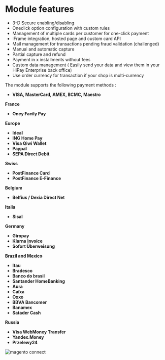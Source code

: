 # Module features

* 3-D Secure enabling/disabling
* Oneclick option configuration with custom rules
* Management of multiple cards per customer for one-click payment
* IFrame integration, hosted page and custom card API
* Mail management for transactions pending fraud validation (challenged)
* Manual and automatic capture
* Partial capture and refund
* Payment in x installments without fees
* Custom data management ( Easily send your data and view them in your HiPay Enterprise back office)
* Use order currency for transaction if your shop is multi-currency

The module supports the following payment methods :

 * **VISA, MasterCard, AMEX, BCMC, Maestro**

**France**

 * **Oney Facily Pay**

**Europe**

 * **Ideal**
 * **ING Home Pay**
 * **Visa Qiwi Wallet**
 * **Paypal**
 * **SEPA Direct Debit**

**Swiss**

 * **PostFinance Card**
 * **PostFinance E-Finance**

**Belgium**

  * **Belfius / Dexia Direct Net**

**Italia**

  * **Sisal**

**Germany**

 * **Giropay**
 * **Klarna Invoice**
 * **Sofort Überweisung**

**Brazil and Mexico**

 * **Itau**
 * **Bradesco**
 * **Banco do brasil**
 * **Santander HomeBanking**
 * **Aura**
 * **Caïxa**
 * **Oxxo**
 * **BBVA Bancomer**
 * **Banamex**
 * **Satader Cash**

**Russia**

 * **Visa WebMoney Transfer**
 * **Yandex.Money**
 * **Przelewy24**

 ![magento connect](images/media/img-payment-methods.png)


